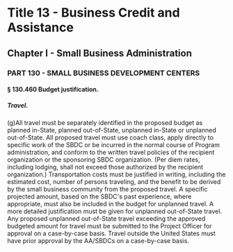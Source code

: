 
# Title 13 - Business Credit and Assistance
## Chapter I - Small Business Administration
### PART 130 - SMALL BUSINESS DEVELOPMENT CENTERS
#### § 130.460 Budget justification.
##### Travel.

(g)All travel must be separately identified in the proposed budget as planned in-State, planned out-of-State, unplanned in-State or unplanned out-of-State. All proposed travel must use coach class, apply directly to specific work of the SBDC or be incurred in the normal course of Program administration, and conform to the written travel policies of the recipient organization or the sponsoring SBDC organization. (Per diem rates, including lodging, shall not exceed those authorized by the recipient organization.) Transportation costs must be justified in writing, including the estimated cost, number of persons traveling, and the benefit to be derived by the small business community from the proposed travel. A specific projected amount, based on the SBDC's past experience, where appropriate, must also be included in the budget for unplanned travel. A more detailed justification must be given for unplanned out-of-State travel. Any proposed unplanned out-of-State travel exceeding the approved budgeted amount for travel must be submitted to the Project Officer for approval on a case-by-case basis. Travel outside the United States must have prior approval by the AA/SBDCs on a case-by-case basis.
